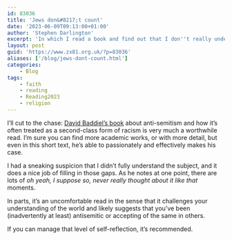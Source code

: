 ```yaml
---
id: 83036
title: 'Jews don&#8217;t count'
date: '2023-06-09T09:13:00+01:00'
author: 'Stephen Darlington'
excerpt: 'In which I read a book and find out that I don''t really understand antisemitism.'
layout: post
guid: 'https://www.zx81.org.uk/?p=83036'
aliases: ['/blog/jews-dont-count.html']
categories:
    - Blog
tags:
    - faith
    - reading
    - Reading2023
    - religion
---
```


<span style="font-size: revert;">I’ll cut to the chase:</span> [David Baddiel’s book](https://amzn.to/3oLJb1f)<span style="font-size: revert;"> about anti-semitism and how it’s often treated as a second-class form of racism is very much a worthwhile read. I’m sure you can find more academic works, or with more detail, but even in this short text, he’s able to passionately and effectively makes his case.</span>

I had a sneaking suspicion that I didn’t fully understand the subject, and it does a nice job of filling in those gaps. As he notes at one point, there are lots of *oh yeah, I suppose so, never really thought about it like that* moments.

In parts, it’s an uncomfortable read in the sense that it challenges your understanding of the world and likely suggests that you’ve been (inadvertently at least) antisemitic or accepting of the same in others.

If you can manage that level of self-reflection, it’s recommended.